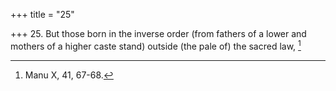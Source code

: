+++
title = "25"

+++
25. But those born in the inverse order (from fathers of a lower and mothers of a higher caste stand) outside (the pale of) the sacred law, [^22] 


[^22]:  Manu X, 41, 67-68.
